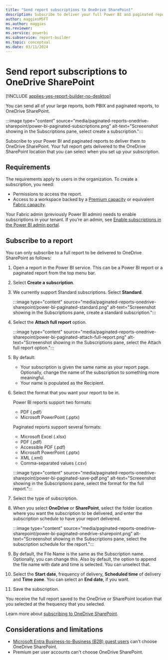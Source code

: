 ```yaml
---
title: "Send report subscriptions to OneDrive SharePoint"
description: Subscribe to deliver your full Power BI and paginated reports to the OneDrive SharePoint location when you set up your subscription.
author: maggiesMSFT
ms.author: maggies
ms.reviewer: 
ms.service: powerbi
ms.subservice: report-builder
ms.topic: conceptual
ms.date: 03/11/2024
---
```


# Send report subscriptions to OneDrive SharePoint

[!INCLUDE [applies-yes-report-builder-no-desktop](../includes/applies-yes-report-builder-no-desktop.md)] 

You can send all of your large reports, both PBIX and paginated reports, to OneDrive SharePoint. 

:::image type="content" source="media/paginated-reports-onedrive-sharepoint/power-bi-paginated-subscriptions.png" alt-text="Screeenshot showing in the Subscriptions pane, select create a subscription.":::

Subscribe to your Power BI and paginated reports to deliver them to OneDrive SharePoint. Your full report gets delivered to the OneDrive SharePoint location that you can select when you set up your subscription.

## Requirements 

The requirements apply to users in the organization. To create a subscription, you need:

- Permissions to access the report.
- Access to a workspace backed by a [Premium capacity](../enterprise/service-premium-what-is.md) or equivalent [Fabric capacity](/fabric/enterprise/licenses#microsoft-fabric-license-types). 

Your Fabric admin (previously Power BI admin) needs to enable subscriptions in your tenant. If you’re an admin, see [Enable subscriptions in the Power BI admin portal](/fabric/admin/service-admin-portal-export-sharing#users-can-set-up-email-subscriptions). 

## Subscribe to a report 

You can only subscribe to a full report to be delivered to OneDrive SharePoint as follows: 

1. Open a report in the Power BI service. This can be a Power BI report or a paginated report from the top menu bar. 

1. Select **Create a subscription**. 

1. We currently support Standard subscriptions. Select **Standard**.  

    :::image type="content" source="media/paginated-reports-onedrive-sharepoint/power-bi-paginated-standard.png" alt-text="Screeenshot showing in the Subscriptions pane, create a standard subscription.":::

1. Select the **Attach full report** option.

    :::image type="content" source="media/paginated-reports-onedrive-sharepoint/power-bi-paginated-attach-full-report.png" alt-text="Screeenshot showing in the Subscriptions pane, select the Attach full report option.":::

1. By default:  

    - Your subscription is given the same name as your report page.  Optionally, change the name of the subscription to something more meaningful.
    - Your name is populated as the Recipient.  

1. Select the format that you want your report to be in. 

    Power BI reports support two formats:

    - PDF (.pdf)
    - Microsoft PowerPoint (.pptx)

    Paginated reports support several formats:

    - Microsoft Excel (.xlsx)
    - PDF (.pdf)
    - Accessible PDF (.pdf)
    - Microsoft PowerPoint (.pptx)
    - XML (.xml)
    - Comma-separated values (.csv)

    :::image type="content" source="media/paginated-reports-onedrive-sharepoint/power-bi-paginated-save-pdf.png" alt-text="Screeenshot showing in the Subscriptions pane, select the format for the full report."::: 

1. Select the type of subscription. 

1. When you select **OneDrive** or **SharePoint**, select the folder location where you want the subscription to be delivered, and enter the subscription schedule to have your report delivered.

    :::image type="content" source="media/paginated-reports-onedrive-sharepoint/power-bi-paginated-onedrive-sharepoint.png" alt-text="Screeenshot showing in the Subscriptions pane, select the subscription schedule for the report.":::

1. By default, the File Name is the same as the Subscription name. Optionally, you can change this. Also by default, the option to append the file name with date and time is selected. You can unselect that. 

1. Select the **Start date**, frequency of delivery, **Scheduled time** of delivery and **Time zone**. You can select an **End date**, if you want. 

1. Save the subscription. 

You receive the full report saved to the OneDrive or SharePoint location that you selected at the frequency that you selected. 

Learn more about [subscribing to OneDrive SharePoint](/sharepoint/onedrive-overview).

## Considerations and limitations 

- [Microsoft Entra Business-to-Business (B2B) guest users](../enterprise/service-admin-azure-ad-b2b.md) can't choose OneDrive SharePoint. 
- Premium per user accounts can't choose OneDrive SharePoint. 
